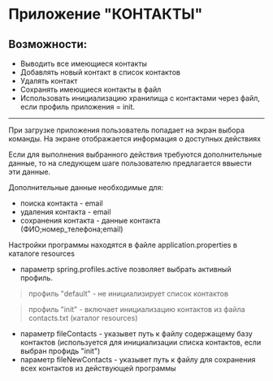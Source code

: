 # Приложение "КОНТАКТЫ"
## Возможности:
- Выводить все имеющиеся контакты
- Добавлять новый контакт в список контактов
- Удалять контакт
- Сохранять имеющиеся контакты в файл 
- Использовать инициализацию хранилища с контактами через файл, если профиль приложения = init. 

---

При загрузке приложения пользователь попадает на экран выбора команды. 
На экране отображается информация о доступных действиях

Если для выполнения выбранного действия требуются дополнительные данные, то на следующем шаге пользователю
предлагается ввыести эти данные.

Дополнительные данные необходимые для:

- поиска контакта - email
- удаления контакта - email
- сохранения контакта - данные контакта (ФИО;номер_телефона;email)


Настройки программы находятся в файле application.properties в каталоге resources

- параметр spring.profiles.active позволяет выбрать активный профиль.
> профиль "default" - не инициализирует список контактов

> профиль "init" - включает инициализацию контактов из файла contacts.txt (каталог resources)
- параметр fileContacts - указывет путь к файлу содержащему базу контактов (используется для инициализации списка контактов, если выбран профидь "init")
- параметр fileNewContacts - указывет путь к файлу для сохранения всех контактов из действующей программы